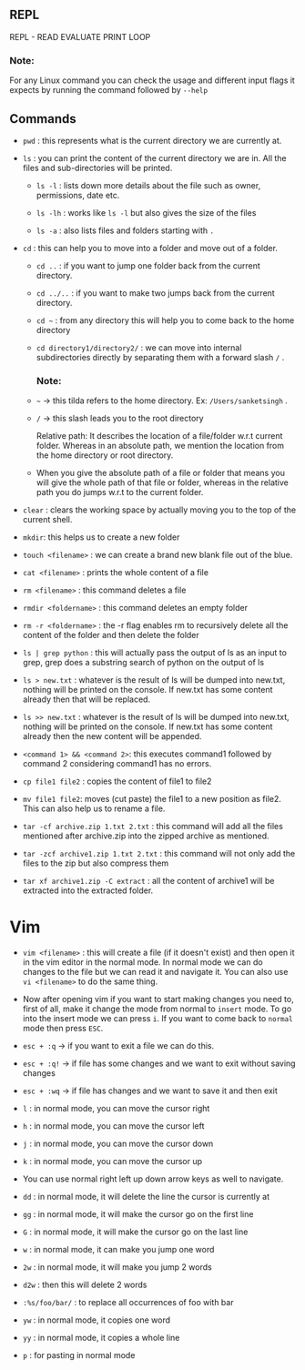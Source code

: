 ## REPL

REPL - READ EVALUATE PRINT LOOP

### Note:

For any Linux command you can check the usage and different input flags it expects by running the command followed by `--help`

## Commands

* `pwd` : this represents what is the current directory we are currently at.
    
* `ls` : you can print the content of the current directory we are in. All the files and sub-directories will be printed.
    
    * `ls -l` : lists down more details about the file such as owner, permissions, date etc.
        
    * `ls -lh` : works like `ls -l` but also gives the size of the files
        
    * `ls -a` : also lists files and folders starting with `.`
        
* `cd` : this can help you to move into a folder and move out of a folder.
    
    * `cd ..` : if you want to jump one folder back from the current directory.
        
    * `cd ../..` : if you want to make two jumps back from the current directory.
        
    * `cd ~` : from any directory this will help you to come back to the home directory
        
    * `cd directory1/directory2/` : we can move into internal subdirectories directly by separating them with a forward slash `/` .
        
        ### Note:
        
    * `~` -&gt; this tilda refers to the home directory. Ex: `/Users/sanketsingh` .
        
    * `/` -&gt; this slash leads you to the root directory
        
        Relative path: It describes the location of a file/folder w.r.t current folder. Whereas in an absolute path, we mention the location from the home directory or root directory.
        
    * When you give the absolute path of a file or folder that means you will give the whole path of that file or folder, whereas in the relative path you do jumps w.r.t to the current folder.
        
* `clear` : clears the working space by actually moving you to the top of the current shell.
    
* `mkdir`: this helps us to create a new folder
    
* `touch <filename>` : we can create a brand new blank file out of the blue.
    
* `cat <filename>` : prints the whole content of a file
    
* `rm <filename>` : this command deletes a file
    
* `rmdir <foldername>` : this command deletes an empty folder
    
* `rm -r <foldername>` : the -r flag enables rm to recursively delete all the content of the folder and then delete the folder
    
* `ls | grep python` : this will actually pass the output of ls as an input to grep, grep does a substring search of python on the output of ls
    
* `ls > new.txt` : whatever is the result of ls will be dumped into new.txt, nothing will be printed on the console. If new.txt has some content already then that will be replaced.
    
* `ls >> new.txt` : whatever is the result of ls will be dumped into new.txt, nothing will be printed on the console. If new.txt has some content already then the new content will be appended.
    
* `<command 1> && <command 2>`: this executes command1 followed by command 2 considering command1 has no errors.
    
* `cp file1 file2` : copies the content of file1 to file2
    
* `mv file1 file2`: moves (cut paste) the file1 to a new position as file2. This can also help us to rename a file.
    
* `tar -cf archive.zip 1.txt 2.txt` : this command will add all the files mentioned after archive.zip into the zipped archive as mentioned.
    
* `tar -zcf archive1.zip 1.txt 2.txt` : this command will not only add the files to the zip but also compress them
    
* `tar xf archive1.zip -C extract` : all the content of archive1 will be extracted into the extracted folder.
    

# Vim

* `vim <filename>` : this will create a file (if it doesn't exist) and then open it in the vim editor in the normal mode. In normal mode we can do changes to the file but we can read it and navigate it. You can also use `vi <filename>` to do the same thing.
    
* Now after opening vim if you want to start making changes you need to, first of all, make it change the mode from normal to `insert` mode. To go into the insert mode we can press `i`. If you want to come back to `normal` mode then press `ESC`.
    
* `esc + :q` -&gt; if you want to exit a file we can do this.
    
* `esc + :q!` -&gt; if file has some changes and we want to exit without saving changes
    
* `esc + :wq` -&gt; if file has changes and we want to save it and then exit
    
* `l` : in normal mode, you can move the cursor right
    
* `h` : in normal mode, you can move the cursor left
    
* `j` : in normal mode, you can move the cursor down
    
* `k` : in normal mode, you can move the cursor up
    
* You can use normal right left up down arrow keys as well to navigate.
    
* `dd` : in normal mode, it will delete the line the cursor is currently at
    
* `gg` : in normal mode, it will make the cursor go on the first line
    
* `G` : in normal mode, it will make the cursor go on the last line
    
* `w` : in normal mode, it can make you jump one word
    
* `2w` : in normal mode, it will make you jump 2 words
    
* `d2w` : then this will delete 2 words
    
* `:%s/foo/bar/` : to replace all occurrences of foo with bar
    
* `yw` : in normal mode, it copies one word
    
* `yy` : in normal mode, it copies a whole line
    
* `p` : for pasting in normal mode
